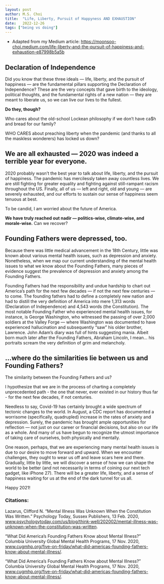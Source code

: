 ```yaml
---
layout: post
author: M.S. Choi
title:  "Life, Liberty, Pursuit of Happyness AND EXHAUSTION"
date:   2022-12-26
tags: ["being vs doing"]
---
```


- Adapted from my Medium article: https://moonsoo-choi.medium.com/life-liberty-and-the-pursuit-of-happiness-and-exhaustion-e87998b5a5b

## Declaration of Independence
Did you know that these three ideals — life, liberty, and the pursuit of happiness — are the fundamental pillars supporting the Declaration of Independence? These are the very concepts that gave birth to the ideology, political thoughts, and the fundamental rights of a new nation — they are meant to liberate us, so we can live our lives to the fullest.

<strong> Do they, though? </strong>

Who cares about the old-school Lockean philosophy if we don’t have ca$h and bread for our family?

WHO CARES about preaching liberty when the pandemic (and thanks to all the maskless wonderers) has locked us down?


## We are all exhausted — 2020 was indeed a terrible year for everyone.
2020 probably wasn’t the best year to talk about life, liberty, and the pursuit of happiness. The pandemic has mercilessly taken away countless lives. We are still fighting for greater equality and fighting against still-rampant racism throughout the US. Finally, all of us — left and right, old and young — are severely exhausted, and our efforts to sustain our sense of happiness seem tenuous at best.

To be candid, I am worried about the future of America.

<strong>We have truly reached out nadir — politics-wise, climate-wise, and morale-wise.</strong> Can we recover?


## Founding Fathers were depressed, too.
Because there was little medical advancement in the 18th Century, little was known about various mental health issues, such as depression and anxiety. Nonetheless, when we map our current understanding of the mental health issues to what we know about the Founding Fathers, many pieces of evidence suggest the prevalence of depression and anxiety among the Founding Fathers.

Founding Fathers had the responsibility and undue hardship to chart out America’s path for the next few decades — if not the next few centuries — to come. The founding fathers had to define a completely new nation and had to distill the very definition of America into mere 1,313 words (Declaration of Independence) and 4,543 words (the Constitution). The most notable Founding Father who experienced mental health issues, for instance, is George Washington, who witnessed the passing of over 2,000 soldiers at the Valley Forge — where Washington was documented to have experienced hallucination and subsequently “saw” his older brother, Lawrence. John Adam’s diary was full of hints suggesting mania. Albeit born much later after the Founding Fathers, Abraham Lincoln, I mean… his portraits scream the very definition of grim and melancholy.


## ...where do the similarities lie between us and Founding Fathers?
The similarity between the Founding Fathers and us?

I hypothesize that we are in the process of charting a completely unprecedented path - the one that never, ever existed in our history thus far - for the next few decades, if not centuries.

Needless to say, Covid-19 has certainly brought a wide spectrum of tectonic changes to the world. In August, a CDC report has documented a worrisome (specifically, quadrupled) increase in the rates of anxiety and depression. Surely, the pandemic has brought ample opportunities for reflection — not just on our career or financial decisions, but also on our life as a whole. And many of us have begun to recognize the utmost importance of taking care of ourselves, both physically and mentally.

One reason, perhaps, that we are experiencing many mental health issues is due to our desire to move forward and upward. When we encounter challenges, they ought to wear us off and leave scars here and there. Gradually, little by little, we will discover a sense of how we can shape the world to be better (and not necessarily in terms of coining our next tech gadget, like iPhone 27). There will be a greater life, liberty, and a sense of happiness waiting for us at the end of the dark tunnel for us all.

Happy 2021!


### Citations:

Lazarus, Clifford N. “Mental Illness Was Unknown When the Constitution Was Written.” Psychology Today, Sussex Publishers, 13 Feb. 2020, www.psychologytoday.com/us/blog/think-well/202002/mental-illness-was-unknown-when-the-constitution-was-written.

“What Did America’s Founding Fathers Know about Mental Illness?” Columbia University Global Mental Health Programs, 17 Nov. 2020, www.cugmhp.org/five-on-friday/what-did-americas-founding-fathers-know-about-mental-illness/.

“What Did America’s Founding Fathers Know about Mental Illness?” Columbia University Global Mental Health Programs, 17 Nov. 2020, www.cugmhp.org/five-on-friday/what-did-americas-founding-fathers-know-about-mental-illness/.
